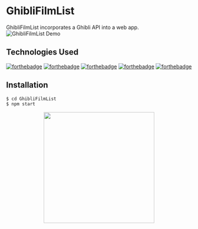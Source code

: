 <!--
- Title (A Title Image too if possible…Edit them on canva.com if you are not a graphic designer.)
- Description(Describe by words and images alike)
- Demo(Images, Video links, Live Demo links)
- Technologies Used
- Special Gotchas of your projects (Problems you faced, unique elements of your project)
- Technical Description of your project like- Installation, Setup, How to contribute.
-->
# GhibliFilmList

GhibliFilmList incorporates a Ghibli API into a web app.
![GhibliFilmList Demo](https://i.imgur.com/alNOaoq.png)

## Technologies Used
[![forthebadge](https://forthebadge.com/images/badges/built-with-love.svg)](https://forthebadge.com)
[![forthebadge](https://forthebadge.com/images/badges/made-with-typescript.svg)](https://forthebadge.com)
[![forthebadge](https://forthebadge.com/images/badges/uses-css.svg)](https://forthebadge.com)
[![forthebadge](https://forthebadge.com/images/badges/uses-html.svg)](https://forthebadge.com)
[![forthebadge](https://forthebadge.com/images/badges/you-didnt-ask-for-this.svg)](https://forthebadge.com)

## Installation
```sh
$ cd GhibliFilmList
$ npm start
```
<p align="center">
  <img height="300" src="https://pa1.narvii.com/7287/0b408f4d911235c359302f0b66a76d956b04bfd8r1-500-500_hq.gif">
</p>
